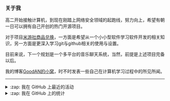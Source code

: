 ### 关于我

高二开始接触计算机，到现在刚踏上网络安全领域的起跑线，努力向上，希望有朝一日可以拥有自己开创的热门开源项目。

对于项目[米游社商品兑换](https://github.com/GOOD-AN/Mys-Exchange-Goods)，一方面是希望从一个小小型软件学习软件开发的相关知识，另一方面是更深入学习git与github相关的使用与设置。

目前来说，下一个规划是一个多平台的音乐聊天系统，当然，前提是上述项目完备以后。

我的博客[GoodAN的小窝](https://blog.goodant.top/)，时不时发表一些自己在计算机学习过程中的所见所闻。

---

<details>
  <summary>:zap: 我在 GitHub 上最近的活动</summary>
  
<!--START_SECTION:activity-->
1. 🗣 Commented on [#46](https://github.com/HeadmasterTan/zhi-plugin/issues/46) in [HeadmasterTan/zhi-plugin](https://github.com/HeadmasterTan/zhi-plugin)
2. 🗣 Commented on [#46](https://github.com/HeadmasterTan/zhi-plugin/issues/46) in [HeadmasterTan/zhi-plugin](https://github.com/HeadmasterTan/zhi-plugin)
3. ❗ Opened issue [#609](https://github.com/yoimiya-kokomi/miao-plugin/issues/609) in [yoimiya-kokomi/miao-plugin](https://github.com/yoimiya-kokomi/miao-plugin)
4. ❗ Opened issue [#46](https://github.com/HeadmasterTan/zhi-plugin/issues/46) in [HeadmasterTan/zhi-plugin](https://github.com/HeadmasterTan/zhi-plugin)
5. 🔒 Closed issue [#39](https://github.com/HeadmasterTan/zhi-plugin/issues/39) in [HeadmasterTan/zhi-plugin](https://github.com/HeadmasterTan/zhi-plugin)
<!--END_SECTION:activity-->

</details>

<details>
<summary>:zap: 我在 GitHub 上的统计</summary>

![GOOD-AN's github stats](https://github-readme-stats-umber-theta.vercel.app/api?username=GOOD-AN&count_private=true&show_icons=true&include_all_commits=true&line_height=28&card_width=400px) ![Top Langs](https://github-readme-stats-umber-theta.vercel.app/api/top-langs/?username=GOOD-AN&&layout=compact&&langs_count=6&&exclude_repo=GOOD-AN.github.io,GOOD-AN,github-readme-stats,test)
</details>
